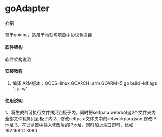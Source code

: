 # goAdapter

#### 介绍
基于golang，适用于物联网项目中协议转换器

#### 软件架构
软件架构说明



#### 安装教程

1.  编译
ARM版本：GOOS=linux GOARCH=arm GOARM=5 go build -ldflags "-s -w"


#### 使用说明

1、将生成的可执行文件拷贝到板子内，同时把selfpara webroot这2个文件夹内全部文件也拷贝到板子内
2、修改selfpara文件夹中的networkpara.json,修改IP地址
3、在浏览器中输入修改后的IP地址，同时加上端口即可，比如192.168.1.1:8090


